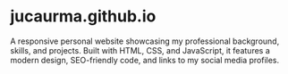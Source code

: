 # jucaurma.github.io
A responsive personal website showcasing my professional background, skills, and projects. Built with HTML, CSS, and JavaScript, it features a modern design, SEO-friendly code, and links to my social media profiles.
